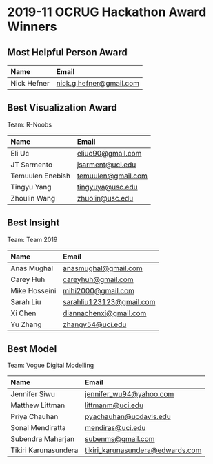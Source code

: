 # 2019-11 OCRUG Hackathon Award Winners

## Most Helpful Person Award

| Name | Email |
| :--  | :--   |
| Nick Hefner | nick.g.hefner@gmail.com |

## Best Visualization Award

Team: R-Noobs 

| Name | Email |
| :--  | :--   |
| Eli Uc | eliuc90@gmail.com |
| JT Sarmento | jsarment@uci.edu |
| Temuulen Enebish | temuulen@gmail.com |
| Tingyu Yang | tingyuya@usc.edu |
| Zhoulin Wang | zhuolin@usc.edu |

## Best Insight

Team: Team 2019

| Name | Email |
| :--  | :--   |
| Anas Mughal| anasmughal@gmail.com |
| Carey Huh | careyhuh@gmail.com |
| Mike Hosseini | mihi2000@gmail.com |
| Sarah Liu| sarahliu123123@gmail.com |
| Xi Chen| diannachenxi@gmail.com |
| Yu Zhang| zhangy54@uci.edu |

## Best Model

Team: Vogue Digital Modelling

| Name | Email |
| :--  | :--   |
| Jennifer Siwu| jennifer_wu94@yahoo.com |
| Matthew Littman| littmanm@uci.edu |
| Priya Chauhan | pyachauhan@ucdavis.edu |
| Sonal Mendiratta| mendiras@uci.edu |
| Subendra Maharjan| subenms@gmail.com |
| Tikiri Karunasundera| tikiri_karunasundera@edwards.com |

